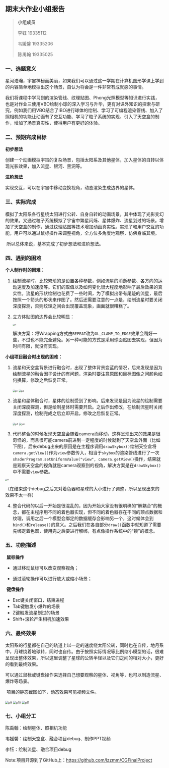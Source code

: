 ## 期末大作业小组报告

> **小组成员**
>
> 李钰		19335112
>
> 韦媛馨	19335206
>
> 陈禹翰	19335025

### 一、选题意义

​		星河浩瀚，宇宙神秘而美丽，如果我们可以通过这一学期在计算机图形学课上学到的内容简单地模拟出这个场景，自认为将会是一件非常有成就感的事情。

​		我们将课程中学习到的渲染管线、纹理贴图、Phong光照模型等知识进行实践，也是对作业三使用VBO绘制小球的深入学习与升华，更有对课外知识的探索与研究，例如我们用VBO结合了IBO进行球体的绘制、学习了可编程渲染管线、加入了照相机的功能让动画有了交互功能、学习了粒子系统的实现、引入了天空盒的制作，增加了场景真实性，使得用户有更好的体验。



### 二、预期完成目标

**初步想法**

创建一个动画模拟宇宙的复杂场景，包括太阳系及其他星体，加入星体的自转以体现光影效果，加入流星、银河、黑洞等。

**进阶想法**

实现交互，可以在宇宙中移动变换视角，动态渲染生成边界的星体。



### 三、实际完成

​		模拟了太阳系各行星绕太阳进行公转、自身自转的动画场景，其中体现了光影变幻的效果。又通过粒子系统模拟了宇宙中繁星闪烁、星体爆炸、流星划过的场景。增加了天空盒的制作，通过纹理贴图等技术增加动画真实性。实现了和用户交互的功能，用户可以通过鼠标操作来调整视角，全方位多角度地观察，仿佛身临其境。

​		所以总体来说，基本完成了初步想法和进阶想法。



### 四、遇到的困难

**个人制作时的困难：**

1. 绘制流星时，比较繁琐的是设置各种参数，例如流星的消逝参数、各方向的运动速度及加速度等。它们的取值以及如何变化很大程度地影响了最后效果的真实性。流星的形状绘制也花费了一些时间，为了模拟出带有尾迹的流星，最后按照一个箭头的形状来作图了。然后还需要注意的一点是，绘制流星时要关闭深度探测，否则纹理之间会出现覆盖现象，画面就很糟糕了。

2. 立方体贴图的边界会比较明显：

   <img src="./figures/p5.png" alt="p5" style="zoom:33%;" />

   解决方案：将Wrapping方式由`REPEAT`改为`GL_CLAMP_TO_EDGE`效果会稍好一些，不过也不能完全避免。另一种可能的方式是采用球面贴图去实现，但因为时间有限，就没有实现。



**小组项目融合时出现的困难：**

1. 流星和天空盒背景进行融合时，出现了整体背景变蓝的情况，后来发现是因为绘制流星的融合因子设计的有问题，渲染时要注意原图和目标图像之间颜色如何换算，修改之后恢复正常。

   <img src="./figures/p1.png" alt="p1" style="zoom:50%;" />   <img src="./figures/p2.png" alt="p2" style="zoom:50%;" />

2. 流星和星体融合时，星体的绘制受到了影响。后来发现是因为流星的绘制需要关闭深度探测，但是绘制星体时需要开启。之后作出修改，在绘制流星时关闭深度探测，绘制完成之后立即开启，修改之后恢复正常。

   <img src="./figures/p3.png" alt="p3" style="zoom:50%;" />      <img src="./figures/p4.png" alt="p4" style="zoom:50%;" />

3. 代码整合的时候发现天空盒会随着camera而移动，这样呈现出来的效果是很奇怪的，而且很可能camera前进到一定程度的时候就到了天空盒外面（比如下图），后来debug出来的原因是在主程序调用`drawSkybox()`绘制天空盒将`camera.getView()`作为`view`参数传入，相当于`skybox`的渲染管线进行了一次`shaderProgram.setUniformValue("view", camera.getView()`操作，结果就是观察天空盒的视角就是camera观察到的视角，解决方案是在`drawSkybox()`中不需要`view`参数。

<img src="./figures/p8.png" alt="p8" style="zoom:33%;" />

（在结束这个debug之后又对着色器和星球的大小进行了调整，所以呈现出来的效果不太一样）

4. 整合代码的以后一开始是很混乱的，因为开始大家没有很明确的“解耦合”的概念，都在主程序用不同的着色器实现，但不同的着色器存在不同的顶点数据和纹理，调用之后一个模型会绑定的数据缓存会影响另一个，这时候体会到`bind()`和`release()`的意义。之后我们在各自部分`draw()`函数中就知道了需要先绑定着色器，使用完之后要进行解绑，有点像操作系统中的“锁”的概念。



### 五、功能描述

​	**鼠标操作**

- 通过移动鼠标可以改变观察视角；

- 通过滚轮操作可以进行放大或缩小场景；

​	**键盘操作**

- Esc键关闭窗口，结束进程
- Tab键触发小爆炸的场景
- Z键触发流星划过的场景
- Shift+滚轮产生相机加速效果



### 六、最终效果

​		太阳系的行星都在自己的轨道上以一定的速度绕太阳公转，同时也在自传，地月系中，月球绕着地球转，同时也自传。由于按照实际情况等比例缩小模型的话，很难呈现出整体效果，所以这里调整了星球的公转半径以及它们之间的相对大小，更好的看到最终效果。

​		可以通过鼠标或键盘操作来选择自己想要观察的星体、视角等，也可以制造流星、爆炸等场景。

​		项目的静态截图如下，动态效果可见视频文件。

<img src=".\figures\p9.png" alt="p9" style="zoom:63%;" />

<img src=".\figures\p10.png" alt="p10" style="zoom:63%;" />

<img src=".\figures\p11.png" alt="p11" style="zoom:63%;" />

### 七、小组分工

陈禹翰：绘制星体、照相机功能

韦媛馨：绘制天空盒、融合项目debug、制作PPT视频

李钰：绘制流星、融合项目debug

Note:项目开源到了GitHub上：https://github.com/lzzmm/CGFinalProject
